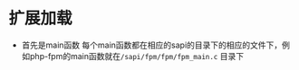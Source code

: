 # 扩展加载
- 首先是main函数
  每个main函数都在相应的sapi的目录下的相应的文件下，例如php-fpm的main函数就在`/sapi/fpm/fpm/fpm_main.c` 目录下
```

```

